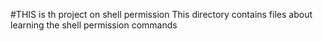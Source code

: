 #THIS is th project on shell permission
This directory contains files about learning the shell permission commands
